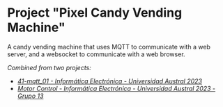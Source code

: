#   Project "Pixel Candy Vending Machine"

  A candy vending machine that uses MQTT to communicate with a web server, and a websocket to communicate with a web browser.

_Combined from two projects:_
- _[41-mqtt_01 - Informática Electrónica - Universidad Austral 2023](https://github.com/InformElectro/41-mqtt_01)_
- _[Motor Control - Informática Electrónica - Universidad Austral 2023 - Grupo 13](https://github.com/BraRIOS/motor_control)_

    

